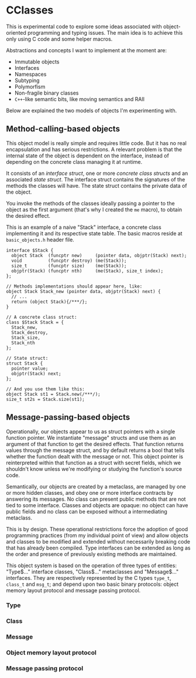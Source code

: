 # CClasses
This is experimental code to explore some ideas associated with object-oriented programming and typing issues.
The main idea is to achieve this only using C code and some helper macros.

Abstractions and concepts I want to implement at the moment are:
* Immutable objects
* Interfaces
* Namespaces
* Subtyping
* Polymorfism
* Non-fragile binary classes
* `C++`-like semantic bits, like moving semantics and RAII

Below are explained the two models of objects I'm experimenting with.

## Method-calling-based objects
This object model is really simple and requires little code. But it has no real
encapsulation and has serious restrictions. A relevant problem is that the
internal state of the object is dependent on the interface, instead of depending
on the concrete class managing it at runtime.

It consists of an *interface struct*, one or more *concrete class structs* and
an associated *state struct*. The interface struct contains the signatures of
the methods the classes will have. The state struct contains the private data of
the object.

You invoke the methods of the classes ideally passing a pointer to the object as
the first argument (that's why I created the `me` macro), to obtain the desired
effect.

This is an example of a naive "Stack" interface, a concrete class implementing
it and its respective state table. The basic macros reside at `basic_objects.h`
header file.

```
interface $Stack {
  object Stack  (funcptr new)     (pointer data, objptr(Stack) next);
  void          (funcptr destroy) (me(Stack));
  size_t        (funcptr size)    (me(Stack));
  objptr(Stack) (funcptr nth)     (me(Stack), size_t index);
};

// Methods implementations should appear here, like:
object Stack Stack_new (pointer data, objptr(Stack) next) {
  // ...
  return (object Stack){/***/};
}

// A concrete class struct:
class $Stack Stack = {
  Stack_new,
  Stack_destroy,
  Stack_size,
  Stack_nth
};

// State struct:
struct Stack {
  pointer value;
  objptr(Stack) next;
};

// And you use them like this:
object Stack st1 = Stack.new(/***/);
size_t st2s = Stack.size(st1);
```

## Message-passing-based objects
Operationally, our objects appear to us as struct pointers with a single
function pointer. We instantiate "message" structs and use them as an argument
of that function to get the desired effects. That function returns values
through the message struct, and by default returns a bool that tells whether the
function dealt with the message or not. This object pointer is reinterpreted
within that function as a struct with secret fields, which we shouldn't know
unless we're modifying or studying the function's source code.

Semantically, our objects are created by a metaclass, are managed by one or more
hidden classes, and obey one or more interface contracts by answering its
messages. No class can present public methods that are not tied to some
interface. Classes and objects are opaque: no object can have public fields and
no class can be exposed without a intermediating metaclass.

This is by design. These operational restrictions force the adoption of good
programming practices (from my individual point of view) and allow objects and
classes to be modified and extended without necessarily breaking code that has
already been compiled. Type interfaces can be extended as long as the order and
presence of previously existing methods are maintained.

This object system is based on the operation of three types of entities:
"Type$..." interface classes, "Class$..." metaclasses and "Message$..."
interfaces. They are respectively represented by the C types `type_t`, `class_t`
and `msg_t`; and depend upon two basic binary protocols: object memory layout
protocol and message passing protocol.

### Type


### Class


### Message


### Object memory layout protocol


### Message passing protocol


